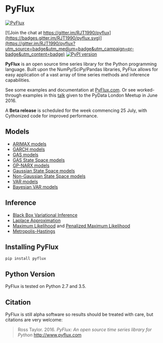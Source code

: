 # PyFlux
[![PyFlux](http://pyflux.com/pyflux.png)](http://www.pyflux.com/)

[![Join the chat at https://gitter.im/RJT1990/pyflux](https://badges.gitter.im/RJT1990/pyflux.svg)](https://gitter.im/RJT1990/pyflux?utm_source=badge&utm_medium=badge&utm_campaign=pr-badge&utm_content=badge)
[![PyPI version](https://badge.fury.io/py/pyflux.svg)](https://badge.fury.io/py/pyflux)

__PyFlux__ is an open source time series library for the Python programming language. Built upon the NumPy/SciPy/Pandas libraries, PyFlux allows for easy application of a vast array of time series methods and inference capabilities.

See some examples and documentation at [PyFlux.com](http://www.pyflux.com/). Or see worked-through examples in this [talk](https://github.com/RJT1990/talks/blob/master/PyDataTimeSeriesTalk.ipynb) given to the PyData London Meetup in June 2016.

A __Beta release__ is scheduled for the week commencing 25 July, with Cythonized code for improved performance.

## Models

- [ARIMAX models](http://www.pyflux.com/notebooks/ARIMA.html)
- [GARCH models](http://www.pyflux.com/notebooks/GARCH.html)
- [GAS models](http://www.pyflux.com/notebooks/GAS.html)
- [GAS State Space models](http://www.pyflux.com/notebooks/GASStateSpace.html)
- [GP-NARX models](http://www.pyflux.com/notebooks/GPNARX.html)
- [Gaussian State Space models](http://www.pyflux.com/notebooks/GaussianStateSpace.html)
- [Non-Gaussian State Space models](http://www.pyflux.com/notebooks/NonGaussianStateSpace.html)
- [VAR models](http://www.pyflux.com/notebooks/VAR.html)
 - [Bayesian VAR models](http://www.pyflux.com/notebooks/BayesianVAR.html)

## Inference

- [Black Box Variational Inference](http://www.pyflux.com/notebooks/BBVI.html)
- [Laplace Approximation](http://www.pyflux.com/notebooks/Laplace.html)
- [Maximum Likelihood](http://www.pyflux.com/notebooks/MLE.html) and [Penalized Maximum Likelihood](http://www.pyflux.com/notebooks/PML.html)
- [Metropolis-Hastings](http://www.pyflux.com/notebooks/MetropolisHastings.html)

## Installing PyFlux

```{bash}
pip install pyflux
```

## Python Version

PyFlux is tested on Python 2.7 and 3.5.

## Citation

PyFlux is still alpha software so results should be treated with care, but citations are very welcome:

> Ross Taylor. 2016.
> _PyFlux: An open source time series library for Python_
> http://www.pyflux.com
